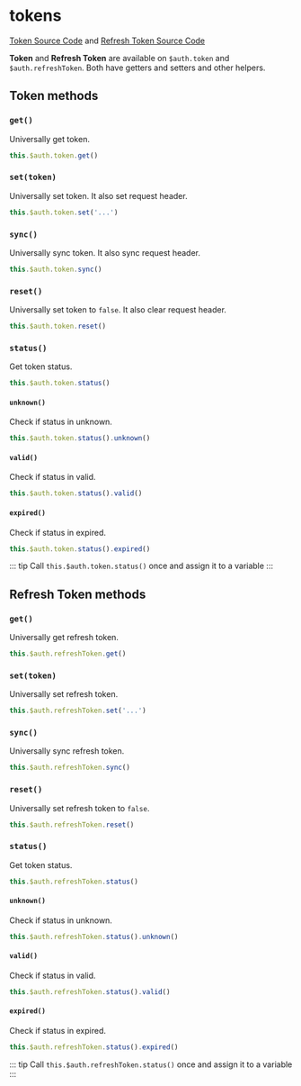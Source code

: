 # tokens

[Token Source Code](https://github.com/nuxt-community/auth-module/blob/dev/src/inc/token.ts) and [Refresh Token Source Code](https://github.com/nuxt-community/auth-module/blob/dev/src/inc/refresh-token.ts)

**Token** and **Refresh Token** are available on `$auth.token` and `$auth.refreshToken`. Both have getters and setters and other helpers.

## Token methods

### `get()`

Universally get token.

```js
this.$auth.token.get()
```

### `set(token)`

Universally set token. It also set request header.

```js
this.$auth.token.set('...')
```

### `sync()`

Universally sync token. It also sync request header.

```js
this.$auth.token.sync()
```

### `reset()`

Universally set token to `false`.  It also clear request header.

```js
this.$auth.token.reset()
```

### `status()`

Get token status. 

```js
this.$auth.token.status()
```

#### `unknown()`

Check if status in unknown.

```js
this.$auth.token.status().unknown()
```

#### `valid()`

Check if status in valid.

```js
this.$auth.token.status().valid()
```

#### `expired()`

Check if status in expired.

```js
this.$auth.token.status().expired()
```

::: tip
Call `this.$auth.token.status()` once and assign it to a variable
:::

## Refresh Token methods

### `get()`

Universally get refresh token.

```js
this.$auth.refreshToken.get()
```

### `set(token)`

Universally set refresh token.

```js
this.$auth.refreshToken.set('...')
```

### `sync()`

Universally sync refresh token.

```js
this.$auth.refreshToken.sync()
```

### `reset()`

Universally set refresh token to `false`.

```js
this.$auth.refreshToken.reset()
```

### `status()`

Get token status. 

```js
this.$auth.refreshToken.status()
```

#### `unknown()`

Check if status in unknown.

```js
this.$auth.refreshToken.status().unknown()
```

#### `valid()`

Check if status in valid.

```js
this.$auth.refreshToken.status().valid()
```

#### `expired()`

Check if status in expired.

```js
this.$auth.refreshToken.status().expired()
```

::: tip
Call `this.$auth.refreshToken.status()` once and assign it to a variable
:::
